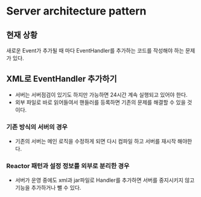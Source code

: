 # Server architecture pattern

## 현재 상황
새로운 Event가 추가될 때 마다 EventHandler를 추가하는 코드를 작성해야 하는 문제가 있다.

## XML로 EventHandler 추가하기
- 서버는 서버점검이 있기도 하지만 가능하면 24시간 계속 실행되고 있어야 한다.
- 외부 파일로 바로 읽어들여서 핸들러를 등록하면 기존의 문제를 해결할 수 있을 것이다.

### 기존 방식의 서버의 경우
- 기존의 서버는 메인 로직을 수정하게 되면 다시 컴파일 하고 서버를 재시작 해야한다.

### Reactor 패턴과 설정 정보를 외부로 분리한 경우
- 서버가 운영 중에도 xml과 jar파일로 Handler를 추가하면 서버를 중지시키지 않고 기능을 추가하거나 뺄 수 있다.